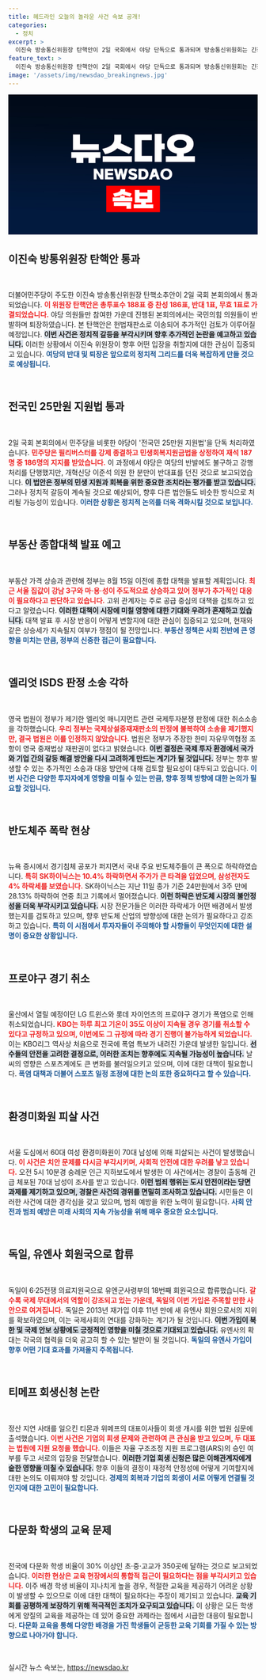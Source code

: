 ```yaml
---
title: 헤드라인 오늘의 놀라운 사건 속보 공개!
categories:
  - 정치
excerpt: >
  이진숙 방송통신위원장 탄핵안이 2일 국회에서 야당 단독으로 통과되며 방송통신위원회는 긴장 상태에 접어들었다. 여당은 강하게 반발하며 본회의장을 떠났다. 클릭해서 더 알아보세요!
feature_text: >
  이진숙 방송통신위원장 탄핵안이 2일 국회에서 야당 단독으로 통과되며 방송통신위원회는 긴장 상태에 접어들었다. 여당은 강하게 반발하며 본회의장을 떠났다. 클릭해서 더 알아보세요!
image: '/assets/img/newsdao_breakingnews.jpg'
---
```


<p><img src="/assets/img/newsdao_breakingnews.jpg" alt="bookingtag 속보" /></p>



<h2 data-ke-size="size26">이진숙 방통위원장 탄핵안 통과</h2>

<p data-ke-size="size16">&nbsp;</p>

<p>더불어민주당이 주도한 이진숙 방송통신위원장 탄핵소추안이 2일 국회 본회의에서 통과되었습니다. <b><span style="color: #ee2323;">이 위원장 탄핵안은 총투표수 188표 중 찬성 186표, 반대 1표, 무효 1표로 가결되었습니다.</span></b> 야당 의원들만 참여한 가운데 진행된 본회의에서는 국민의힘 의원들이 반발하며 퇴장하였습니다. 본 탄핵안은 헌법재판소로 이송되어 추가적인 검토가 이루어질 예정입니다. <b><span style="background-color: #21538527;">이번 사건은 정치적 갈등을 부각시키며 향후 추가적인 논란을 예고하고 있습니다.</span></b> 이러한 상황에서 이진숙 위원장이 향후 어떤 입장을 취할지에 대한 관심이 집중되고 있습니다. <b><span style="color: #1a5490;">여당의 반대 및 퇴장은 앞으로의 정치적 그리드를 더욱 복잡하게 만들 것으로 예상됩니다.</span></b> </p>

<p data-ke-size="size16">&nbsp;</p>

<h2 data-ke-size="size26">전국민 25만원 지원법 통과</h2>

<p data-ke-size="size16">&nbsp;</p>

<p>2일 국회 본회의에서 민주당을 비롯한 야당이 '전국민 25만원 지원법'을 단독 처리하였습니다. <b><span style="color: #ee2323;">민주당은 필리버스터를 강제 종결하고 민생회복지원금법을 상정하여 재석 187명 중 186명의 지지를 받았습니다.</span></b> 이 과정에서 야당은 여당의 반발에도 불구하고 강행처리를 단행했지만, 개혁신당 이준석 의원 한 분만이 반대표를 던진 것으로 보고되었습니다. <b><span style="background-color: #21538527;">이 법안은 정부의 민생 지원과 회복을 위한 중요한 조치라는 평가를 받고 있습니다.</span></b> 그러나 정치적 갈등이 계속될 것으로 예상되어, 향후 다른 법안들도 비슷한 방식으로 처리될 가능성이 있습니다. <b><span style="color: #1a5490;">이러한 상황은 정치적 논의를 더욱 격화시킬 것으로 보입니다.</span></b></p>

<p data-ke-size="size16">&nbsp;</p>

<h2 data-ke-size="size26">부동산 종합대책 발표 예고</h2>

<p data-ke-size="size16">&nbsp;</p>

<p>부동산 가격 상승과 관련해 정부는 8월 15일 이전에 종합 대책을 발표할 계획입니다. <b><span style="color: #ee2323;">최근 서울 집값이 강남 3구와 마·용·성이 주도적으로 상승하고 있어 정부가 추가적인 대응이 필요하다고 판단하고 있습니다.</span></b> 고위 관계자는 주로 공급 중심의 대책을 검토하고 있다고 알렸습니다. <b><span style="background-color: #21538527;">이러한 대책이 시장에 미칠 영향에 대한 기대와 우려가 혼재하고 있습니다.</span></b> 대책 발표 후 시장 반응이 어떻게 변할지에 대한 관심이 집중되고 있으며, 현재와 같은 상승세가 지속될지 여부가 쟁점이 될 전망입니다. <b><span style="color: #1a5490;">부동산 정책은 사회 전반에 큰 영향을 미치는 만큼, 정부의 신중한 접근이 필요합니다.</span></b></p>

<p data-ke-size="size16">&nbsp;</p>

<h2 data-ke-size="size26">엘리엇 ISDS 판정 소송 각하</h2>

<p data-ke-size="size16">&nbsp;</p>

<p>영국 법원이 정부가 제기한 엘리엇 매니지먼트 관련 국제투자분쟁 판정에 대한 취소소송을 각하했습니다. <b><span style="color: #ee2323;">우리 정부는 국제상설중재재판소의 판정에 불복하여 소송을 제기했지만, 결국 법원은 이를 인정하지 않았습니다.</span></b> 법원은 정부가 주장한 한미 자유무역협정 조항이 영국 중재법상 재판권이 없다고 밝혔습니다. <b><span style="background-color: #21538527;">이번 결정은 국제 투자 환경에서 국가와 기업 간의 갈등 해결 방안을 다시 고려하게 만드는 계기가 될 것입니다.</span></b> 정부는 향후 발생할 수 있는 추가적인 소송과 대응 방안에 대해 검토할 필요성이 대두되고 있습니다. <b><span style="color: #1a5490;">이번 사건은 다양한 투자자에게 영향을 미칠 수 있는 만큼, 향후 정책 방향에 대한 논의가 필요할 것입니다.</span></b></p>

<p data-ke-size="size16">&nbsp;</p>

<h2 data-ke-size="size26">반도체주 폭락 현상</h2>

<p data-ke-size="size16">&nbsp;</p>

<p>뉴욕 증시에서 경기침체 공포가 퍼지면서 국내 주요 반도체주들이 큰 폭으로 하락하였습니다. <b><span style="color: #ee2323;">특히 SK하이닉스는 10.4% 하락하면서 주가가 큰 타격을 입었으며, 삼성전자도 4% 하락세를 보였습니다.</span></b> SK하이닉스는 지난 11일 종가 기준 24만원에서 3주 만에 28.13% 하락하여 연중 최고 기록에서 멀어졌습니다. <b><span style="background-color: #21538527;">이런 하락은 반도체 시장의 불안정성을 더욱 부각시키고 있습니다.</span></b> 시장 전문가들은 이러한 하락세가 어떤 배경에서 발생했는지를 검토하고 있으며, 향후 반도체 산업의 방향성에 대한 논의가 필요하다고 강조하고 있습니다. <b><span style="color: #1a5490;">특히 이 시점에서 투자자들이 주의해야 할 사항들이 무엇인지에 대한 설명이 중요한 상황입니다.</span></b></p>

<p data-ke-size="size16">&nbsp;</p>

<h2 data-ke-size="size26">프로야구 경기 취소</h2>

<p data-ke-size="size16">&nbsp;</p>

<p>울산에서 열릴 예정이던 LG 트윈스와 롯데 자이언츠의 프로야구 경기가 폭염으로 인해 취소되었습니다. <b><span style="color: #ee2323;">KBO는 하루 최고 기온이 35도 이상이 지속될 경우 경기를 취소할 수 있다고 규정하고 있으며, 이번에도 그 규정에 따라 경기 진행이 불가능하게 되었습니다.</span></b> 이는 KBO리그 역사상 처음으로 전국에 폭염 특보가 내려진 가운데 발생한 일입니다. <b><span style="background-color: #21538527;">선수들의 안전을 고려한 결정으로, 이러한 조치는 향후에도 지속될 가능성이 높습니다.</span></b> 날씨의 영향은 스포츠계에도 큰 변화를 불러일으키고 있으며, 이에 대한 대책이 필요합니다. <b><span style="color: #1a5490;">폭염 대책과 더불어 스포츠 일정 조정에 대한 논의 또한 중요하다고 할 수 있습니다.</span></b></p>

<p data-ke-size="size16">&nbsp;</p>

<h2 data-ke-size="size26">환경미화원 피살 사건</h2>

<p data-ke-size="size16">&nbsp;</p>

<p>서울 도심에서 60대 여성 환경미화원이 70대 남성에 의해 피살되는 사건이 발생했습니다. <b><span style="color: #ee2323;">이 사건은 치안 문제를 다시금 부각시키며, 사회적 안전에 대한 우려를 낳고 있습니다.</span></b> 오전 5시 10분경 숭례문 인근 지하보도에서 발생한 이 사건에서는 경찰이 출동해 긴급 체포된 70대 남성이 조사를 받고 있습니다. <b><span style="background-color: #21538527;">이런 범죄 행위는 도시 안전이라는 당면 과제를 제기하고 있으며, 경찰은 사건의 경위를 면밀히 조사하고 있습니다.</span></b> 시민들은 이러한 사건에 대한 경각심을 갖고 있으며, 범죄 예방을 위한 노력이 필요합니다. <b><span style="color: #1a5490;">사회 안전과 범죄 예방은 미래 사회의 지속 가능성을 위해 매우 중요한 요소입니다.</span></b></p>

<p data-ke-size="size16">&nbsp;</p>

<h2 data-ke-size="size26">독일, 유엔사 회원국으로 합류</h2>

<p data-ke-size="size16">&nbsp;</p>

<p>독일이 6·25전쟁 의료지원국으로 유엔군사령부의 18번째 회원국으로 합류했습니다. <b><span style="color: #ee2323;">갈수록 국제 무대에서의 역할이 강조되고 있는 가운데, 독일의 이번 가입은 주목할 만한 사안으로 여겨집니다.</span></b> 독일은 2013년 재가입 이후 11년 만에 새 유엔사 회원으로서의 지위를 확보하였으며, 이는 국제사회의 연대를 강화하는 계기가 될 것입니다. <b><span style="background-color: #21538527;">이번 가입이 북한 및 국제 안보 상황에도 긍정적인 영향을 미칠 것으로 기대되고 있습니다.</span></b> 유엔사의 확대는 각국의 협력을 더욱 공고히 할 수 있는 발판이 될 것입니다. <b><span style="color: #1a5490;">독일의 유엔사 가입이 향후 어떤 기대 효과를 가져올지 주목됩니다.</span></b></p>

<p data-ke-size="size16">&nbsp;</p>

<h2 data-ke-size="size26">티메프 회생신청 논란</h2>

<p data-ke-size="size16">&nbsp;</p>

<p>정산 지연 사태를 일으킨 티몬과 위메프의 대표이사들이 회생 개시를 위한 법원 심문에 출석했습니다. <b><span style="color: #ee2323;">이번 사건은 기업의 회생 문제와 관련하여 큰 관심을 받고 있으며, 두 대표는 법원에 지원 요청을 했습니다.</span></b> 이들은 자율 구조조정 지원 프로그램(ARS)의 승인 여부를 두고 서로의 입장을 전달했습니다. <b><span style="background-color: #21538527;">이러한 기업 회생 신청은 많은 이해관계자에게 숱한 영향을 미칠 수 있습니다.</span></b> 향후 이들의 결정이 재정적 안정성에 어떻게 기여할지에 대한 논의도 이뤄져야 할 것입니다. <b><span style="color: #1a5490;">경제의 회복과 기업의 회생이 서로 어떻게 연결될 것인지에 대한 고민이 필요합니다.</span></b></p>

<p data-ke-size="size16">&nbsp;</p>

<h2 data-ke-size="size26">다문화 학생의 교육 문제</h2>

<p data-ke-size="size16">&nbsp;</p>

<p>전국에 다문화 학생 비율이 30% 이상인 초·중·고교가 350곳에 달하는 것으로 보고되었습니다. <b><span style="color: #ee2323;">이러한 현상은 교육 현장에서의 통합적 접근이 필요하다는 점을 부각시키고 있습니다.</span></b> 이주 배경 학생 비율이 지나치게 높을 경우, 적절한 교육을 제공하기 어려운 상황이 발생할 수 있으므로 이에 대한 대책이 필요하다는 주장이 제기되고 있습니다. <b><span style="background-color: #21538527;">교육 기회를 공평하게 보장하기 위해 적극적인 조치가 요구되고 있습니다.</span></b> 이 상황은 모든 학생에게 양질의 교육을 제공하는 데 있어 중요한 과제라는 점에서 시급한 대응이 필요합니다. <b><span style="color: #1a5490;">다문화 교육을 통해 다양한 배경을 가진 학생들이 균등한 교육 기회를 가질 수 있는 방향으로 나아가야 합니다.</span></b></p>

<p data-ke-size="size16">&nbsp;</p>


실시간 뉴스 속보는, <a href="https://newsdao.kr" rel="dofollow">https://newsdao.kr</a>


